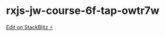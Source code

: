 # rxjs-jw-course-6f-tap-owtr7w

[Edit on StackBlitz ⚡️](https://stackblitz.com/edit/rxjs-jw-course-6f-tap-owtr7w)